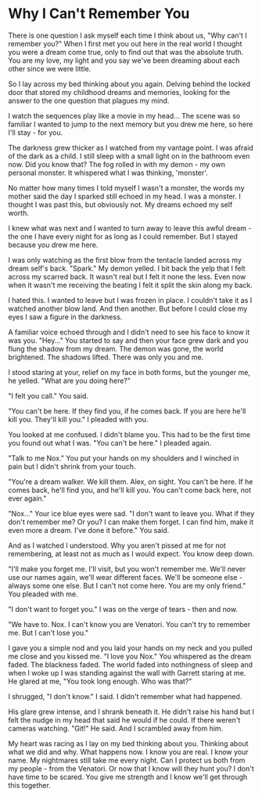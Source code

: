 # Why I Can't Remember You
There is  one question I ask myself each time I think about us, "Why can't I remember you?" When I first met you out here in the real world I thought you were a dream come true, only to find out that was the absolute truth.  You are my love, my light and you say we've been dreaming about each other since we were little.
 
So I lay across my bed thinking about you again. Delving behind the locked door that stored my childhood dreams and memories, looking for the answer to the one question that plagues my mind.

I watch the sequences play like a movie in my head... The scene was so familiar I wanted to jump to the next memory but you drew me here, so here I'll stay - for you.

The darkness grew thicker as I watched from my vantage point.  I was afraid of the dark as a child.  I still sleep with a small light on in the bathroom even now.  Did you know that?  The fog rolled in with my demon - my own personal monster.  It whispered what I was thinking, 'monster'.  

No matter how many times I told myself I wasn't a monster, the words my mother said the day I sparked still echoed in my head.  I was a monster.  I thought I was past this, but obviously not.  My dreams echoed my self worth.

I knew what was next and I wanted to turn away to leave this awful dream - the one I have every night for as long as I could remember. But I stayed because you drew me here.

I was only watching as the first blow from the tentacle landed across my dream self's back.  "Spark."  My demon yelled.  I bit back the yelp that I felt across my scarred back.  It wasn't real but I felt it none the less.  Even now when it wasn't me receiving the beating I felt it split the skin along my back.

I hated this.  I wanted to leave but I was frozen in place.  I couldn't take it as I watched another blow land. And then another.  But before I could close my eyes I saw a figure in the darkness.  

A familiar voice echoed through and I didn't need to see his face to know it was you.  "Hey..." You started to say and then your face grew dark and you flung the shadow from my dream.  The demon was gone, the world brightened.  The shadows lifted.  There was only you and me.  

I stood staring at your, relief on my face in both forms, but the younger me, he yelled.  "What are you doing here?"

"I felt you call."  You said.

"You can't be here.  If they find you, if he comes back.  If you are here he'll kill you.  They'll kill you."  I pleaded with you.

You looked at me confused.  I didn't blame you.  This had to be the first time you found out what I was.  "You can't be here."  I pleaded again.  

"Talk to me Nox."  You put your hands on my shoulders and I winched in pain but I didn't shrink from your touch.  

"You're a dream walker.  We kill them.  Alex, on sight.  You can't be here.  If he comes back, he'll find you, and he'll kill you.  You can't come back here, not ever again."

"Nox..."  Your ice blue eyes were sad.  "I don't want to leave you.  What if they don't remember me?  Or you?  I can make them forget.  I can find him, make it even more a dream.  I've done it before."  You said.  

And as I watched I understood.  Why you aren't pissed at me for not remembering, at least not as much as I would expect.  You know deep down.

"I'll make you forget me.  I'll visit, but you won't remember me.  We'll never use our names again, we'll wear different faces.  We'll be someone else - always some one else.  But I can't not come here.  You are my only friend."  You pleaded with me.

"I don't want to forget you."  I was on the verge of tears - then and now.

"We have to.  Nox.  I can't know you are Venatori.  You can't try to remember me.  But I can't lose you."

I gave you a simple nod and you laid your hands on my neck and you pulled me close and you kissed me.  "I love you Nox."  You whispered as the dream faded.  The blackness faded.  The world faded into nothingness of sleep and when I woke up I was standing against the wall with Garrett staring at me.  He glared at me, "You took long enough.  Who was that?"

I shrugged, "I don't know."  I said.  I didn't remember what had happened.  

His glare grew intense, and I shrank beneath it.  He didn't raise his hand but I felt the nudge in my head that said he would if he could.  If there weren't cameras watching.  "Git!"  He said.  And I scrambled away from him.

My heart was racing as I lay on my bed thinking about you.  Thinking about what we did and why.  What happens now.  I know you are real.  I know your name.  My nightmares still take me every night.  Can I protect us both from my people - from the Venatori.  Or now that I know will they hunt you?  I don't have time to be scared.  You give me strength and I know we'll get through this together.  


<!--stackedit_data:
eyJoaXN0b3J5IjpbLTEyMzEzMTIyOTAsLTE5MDAzNDI5NTYsMT
YxMjQxODMyOCwtMTUxNzE1NTI1MSwyMDcyNzIyMDY3LC05Njgy
MTM1XX0=
-->